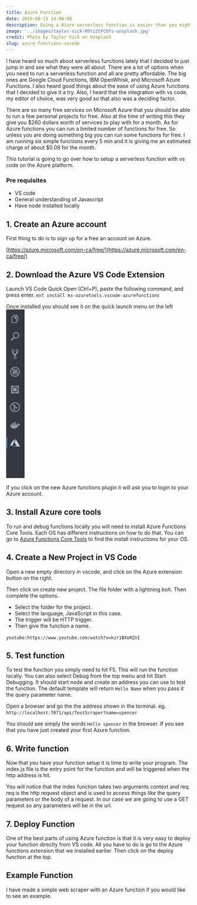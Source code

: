 ```yaml
---
title: Azure Function
date: 2019-08-13 14:00:00
description: Using a Azure serverless function is easier than you might think. Using VS code Azure functions extensions you can setup a simple function.
image: '../images/taylor-vick-M5tzZtFCOfs-unsplash.jpg'
credit: Photo by Taylor Vick on Unsplash
slug: azure-functions-vscode
---
```


I have heard so much about serverless functions lately that I decided to just jump in and see what they were all about. There are a lot of options when you need to run a serverless function and all are pretty affordable. The big ones are Google Cloud Functions, IBM OpenWhisk, and Microsoft Azure Functions. I also heard good things about the ease of using Azure functions that I decided to give it a try. Also, I heard that the integration with vs code, my editor of choice, was very good so that also was a deciding factor.

There are so many free services on Microsoft Azure that you should be able to run a few personal projects for free. Also at the time of writing this they give you $260 dollars worth of services to play with for a month. As for Azure functions you can run a limited number of functions for free. So unless you are doing something big you can run some functions for free. I am running six simple functions every 5 min and it is giving me an estimated charge of about $0.08 for the month.

This tutorial is going to go over how to setup a serverless function with vs code on the Azure platform.

### Pre requisites

* VS code
* General understanding of Javascript
* Have node installed locally

## 1. Create an Azure account

First thing to do is to sign up for a free an account on Azure.

[https://azure.microsoft.com/en-ca/free/](https://azure.microsoft.com/en-ca/free/)

## 2. Download the Azure VS Code Extension

Launch VS Code Quick Open (Ctrl+P), paste the following command, and press enter.
`ext install ms-azuretools.vscode-azurefunctions`

Once installed you should see it on the quick launch menu on the left
![vscode launcher](../images/azure-extension.png)

If you click on the new Azure functions plugin it will ask you to login to your Azure account.

## 3. Install Azure core tools

To run and debug functions locally you will need to install Azure Functions Core Tools. Each OS has different instructions on how to do that. You can go to [Azure Functions Core Tools](https://github.com/Azure/azure-functions-core-tools/blob/master/README.md) to find the install instructions for your OS.

## 4. Create a New Project in VS Code

Open a new empty directory in vscode, and click on the Azure extension button on the right.

Then click on create new project. The file folder with a lightning bolt. Then complete the options. 

* Select the folder for the project.
* Select the language, JavaScript in this case.
* The trigger will be HTTP trigger.
* Then give the function a name.

`youtube:https://www.youtube.com/watch?v=kzr1BXoRZnI`

## 5. Test function

To test the function you simply need to hit F5. This will run the function locally. You can also select Debug from the top menu and hit Start Debugging. It should start node and create an address you can use to test the function. The default template will return `Hello Name` when you pass it the query parameter name.

Open a browser and go the the address shown in the terminal.
eg. `http://localhost:7071/api/TestScraper?name=spencer`

You should see simply the words `Hello spencer` in the browser. If you see that you have just created your first Azure function.

## 6. Write function

Now that you have your function setup it is time to write your program. The index.js file is the entry point for the function and will be triggered when the http address is hit.

You will notice that the index function takes two arguments context and req. req is the http request object and is used to access things like the query parameters or the body of a request. In our case we are going to use a GET request so any parameters will be in the url.

## 7. Deploy Function

One of the best parts of using Azure function is that it is very easy to deploy your function directly from VS code. All you have to do is go to the Azure functions extension that we installed earlier. Then click on the deploy function at the top.

## Example Function

I have made a simple web scraper with an Azure function if you would like to see an example.
